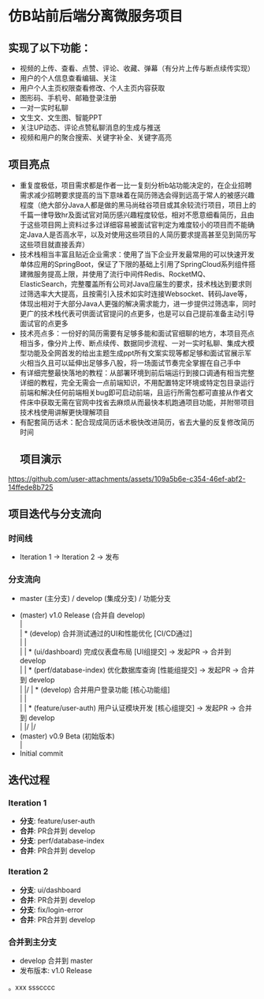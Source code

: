 # 仿B站前后端分离微服务项目

## 实现了以下功能：
- 视频的上传、查看、点赞、评论、收藏、弹幕（有分片上传与断点续传实现）
- 用户的个人信息查看编辑、关注
- 用户个人主页权限查看修改、个人主页内容获取
- 图形码、手机号、邮箱登录注册
- 一对一实时私聊
- 文生文、文生图、智能PPT
- 关注UP动态、评论点赞私聊消息的生成与推送
- 视频和用户的聚合搜索、关键字补全、关键字高亮

## 项目亮点
- 重复度极低，项目需求都是作者一比一复刻分析b站功能决定的，在企业招聘需求减少招聘要求提高的当下意味着在简历筛选会得到远高于常人的被感兴趣程度（绝大部分Java人都是做的黑马尚硅谷项目或其余较流行项目，项目上的千篇一律导致hr及面试官对简历感兴趣程度较低，相对不愿意细看简历，且由于这些项目网上资料过多过详细容易被面试官判定为难度较小的项目而不能确定Java人是否高水平，以及对使用这些项目的人简历要求提高甚至见到简历写这些项目就直接丢弃）
- 技术栈相当丰富且贴近企业需求：使用了当下企业开发最常用的可以快速开发单体应用的SpringBoot，保证了下限的基础上引用了SpringCloud系列组件搭建微服务提高上限，并使用了流行中间件Redis、RocketMQ、ElasticSearch，完整覆盖所有公司对Java应届生的要求，技术栈达到要求则过筛选率大大提高，且按需引入技术如实时连接Websocket、转码Jave等，体现出相对于大部分Java人更强的解决需求能力，进一步提供过筛选率，同时更广的技术栈代表可供面试官提问的点更多，也是可以自己提前准备主动引导面试官的点更多
- 技术亮点多：一份好的简历需要有足够多能和面试官细聊的地方，本项目亮点相当多，像分片上传、断点续传、数据同步流程、一对一实时私聊、集成大模型功能及全网首发的给出主题生成ppt所有文案实现等都足够和面试官展示军火相当久且可以延伸出足够多八股，将一场面试节奏完全掌握在自己手中
- 有详细完整最快落地的教程：从部署环境到前后端运行到接口调通有相当完整详细的教程，完全无需会一点前端知识，不用配置特定环境或特定包目录运行前端和解决任何前端相关bug即可启动前端，且运行所需包都可直接从作者文件床中获取无需在官网中找省去麻烦从而最快本机跑通项目功能，并附带项目技术栈使用讲解更快理解项目
- 有配套简历话术：配合现成简历话术极快改进简历，省去大量的反复修改简历时间
  ## 项目演示
https://github.com/user-attachments/assets/109a5b6e-c354-46ef-abf2-14ffede8b725

## 项目迭代与分支流向

### 时间线
- Iteration 1 → Iteration 2 → 发布

### 分支流向
- master (主分支) / develop (集成分支) / 功能分支

*    (master)  v1.0 Release (合并自 develop)  
|\
| *  (develop) 合并测试通过的UI和性能优化 [CI/CD通过]  
| |\
| | *  (ui/dashboard) 完成仪表盘布局 [UI组提交] → 发起PR → 合并到 develop  
| | *  (perf/database-index) 优化数据库查询 [性能组提交] → 发起PR → 合并到 develop  
| |/
| *  (develop) 合并用户登录功能 [核心功能组]  
| |\
| | *  (feature/user-auth) 用户认证模块开发 [核心组提交] → 发起PR → 合并到 develop  
| |/
|/
*    (master)  v0.9 Beta (初始版本)  
|
*    Initial commit  

## 迭代过程

### Iteration 1
- **分支**: feature/user-auth
- **合并**: PR合并到 develop
- **分支**: perf/database-index
- **合并**: PR合并到 develop

### Iteration 2
- **分支**: ui/dashboard
- **合并**: PR合并到 develop
- **分支**: fix/login-error
- **合并**: PR合并到 develop

### 合并到主分支
- develop 合并到 master
- 发布版本: v1.0 Release

。xxx
ssscccc